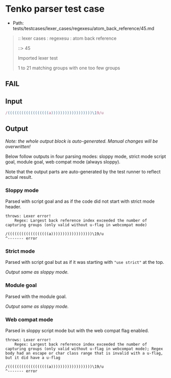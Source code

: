 # Tenko parser test case

- Path: tests/testcases/lexer_cases/regexesu/atom_back_reference/45.md

> :: lexer cases : regexesu : atom back reference
>
> ::> 45
>
> Imported lexer test
>
> 1 to 21 matching groups with one too few groups

## FAIL

## Input

`````js
/((((((((((((((((((a))))))))))))))))))\19/u
`````

## Output

_Note: the whole output block is auto-generated. Manual changes will be overwritten!_

Below follow outputs in four parsing modes: sloppy mode, strict mode script goal, module goal, web compat mode (always sloppy).

Note that the output parts are auto-generated by the test runner to reflect actual result.

### Sloppy mode

Parsed with script goal and as if the code did not start with strict mode header.

`````
throws: Lexer error!
    Regex: Largest back reference index exceeded the number of capturing groups (only valid without u-flag in webcompat mode)

/((((((((((((((((((a))))))))))))))))))\19/u
^------- error
`````

### Strict mode

Parsed with script goal but as if it was starting with `"use strict"` at the top.

_Output same as sloppy mode._

### Module goal

Parsed with the module goal.

_Output same as sloppy mode._

### Web compat mode

Parsed in sloppy script mode but with the web compat flag enabled.

`````
throws: Lexer error!
    Regex: Largest back reference index exceeded the number of capturing groups (only valid without u-flag in webcompat mode); Regex body had an escape or char class range that is invalid with a u-flag, but it did have a u-flag

/((((((((((((((((((a))))))))))))))))))\19/u
^------- error
`````

